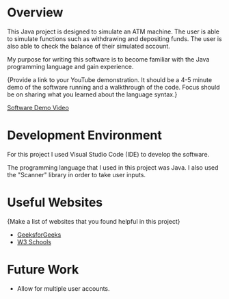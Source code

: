 # Overview

This Java project is designed to simulate an ATM machine. The user is able to simulate functions such
as withdrawing and depositing funds. The user is also able to check the balance of their simulated account.

My purpose for writing this software is to become familiar with the Java programming language and gain experience.

{Provide a link to your YouTube demonstration.  It should be a 4-5 minute demo of the software running and a walkthrough of the code.  Focus should be on sharing what you learned about the language syntax.}

[Software Demo Video](http://youtube.link.goes.here)

# Development Environment

For this project I used Visual Studio Code (IDE) to develop the software.

The programming language that I used in this project was Java. I also used the "Scanner"
library in order to take user inputs.

# Useful Websites

{Make a list of websites that you found helpful in this project}
* [GeeksforGeeks](https://www.geeksforgeeks.org/java/)
* [W3 Schools](https://www.w3schools.com/java/java_intro.asp)

# Future Work

* Allow for multiple user accounts.
